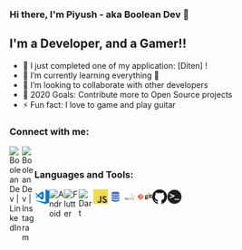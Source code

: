 ### Hi there, I'm Piyush - aka Boolean Dev 👋

## I'm a Developer, and a Gamer!!

- 🔭 I just completed one of my application: [Diten] !
- 🌱 I’m currently learning everything 🤣
- 👯 I’m looking to collaborate with other developers
- 🥅 2020 Goals: Contribute more to Open Source projects
- ⚡ Fun fact: I love to game and play guitar

### Connect with me:

[<img align="left" alt="BooleanDev | LinkedIn" width="22px" src="https://cdn.jsdelivr.net/npm/simple-icons@v3/icons/linkedin.svg" />][linkedin]
[<img align="left" alt="BooleanDev | Instagram" width="22px" src="https://cdn.jsdelivr.net/npm/simple-icons@v3/icons/instagram.svg" />][instagram]

<br />

### Languages and Tools:

<img align="left" alt="Visual Studio Code" width="26px" src="https://raw.githubusercontent.com/github/explore/80688e429a7d4ef2fca1e82350fe8e3517d3494d/topics/visual-studio-code/visual-studio-code.png" />
<img align="left" alt="Android" width="26px" src="https://user-images.githubusercontent.com/37891898/96791326-e09a2800-1415-11eb-95c7-255c9d491234.png" />
<img align="left" alt="Flutter" width="26px" src="https://user-images.githubusercontent.com/37891898/96791504-3e2e7480-1416-11eb-9677-115bad376b42.png" />
<img align="left" alt="Dart" width="26px" src="https://user-images.githubusercontent.com/37891898/96791636-6a49f580-1416-11eb-95bf-48e4160a468f.png" />
<img align="left" alt="JavaScript" width="26px" src="https://raw.githubusercontent.com/github/explore/80688e429a7d4ef2fca1e82350fe8e3517d3494d/topics/javascript/javascript.png" />
<img align="left" alt="SQL" width="26px" src="https://raw.githubusercontent.com/github/explore/80688e429a7d4ef2fca1e82350fe8e3517d3494d/topics/sql/sql.png" />
<img align="left" alt="MySQL" width="26px" src="https://raw.githubusercontent.com/github/explore/80688e429a7d4ef2fca1e82350fe8e3517d3494d/topics/mysql/mysql.png" />
<img align="left" alt="Git" width="26px" src="https://raw.githubusercontent.com/github/explore/80688e429a7d4ef2fca1e82350fe8e3517d3494d/topics/git/git.png" />
<img align="left" alt="GitHub" width="26px" src="https://raw.githubusercontent.com/github/explore/78df643247d429f6cc873026c0622819ad797942/topics/github/github.png" />
<img align="left" alt="Terminal" width="26px" src="https://raw.githubusercontent.com/github/explore/80688e429a7d4ef2fca1e82350fe8e3517d3494d/topics/terminal/terminal.png" />


[Dietn]: https://github.com/BooleanDev-IO/Dietn
[instagram]: https://www.linkedin.com/in/petechopra020/
[linkedin]: https://www.instagram.com/petechopra020/
